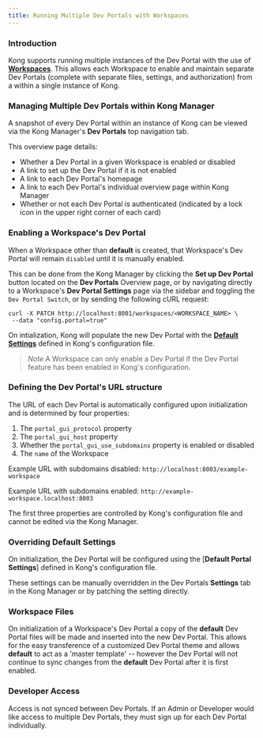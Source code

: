```yaml
---
title: Running Multiple Dev Portals with Workspaces
---
```


### Introduction

Kong supports running multiple instances of the Dev Portal with the use of 
[**Workspaces**](/enterprise/{{page.kong_version}}/admin-api/workspaces/reference). This allows each Workspace to enable
and maintain separate Dev Portals (complete with separate files, settings, and
authorization) from a within a single instance of Kong.

### Managing Multiple Dev Portals within Kong Manager

A snapshot of every Dev Portal within an instance of Kong can be viewed via
the Kong Manager's **Dev Portals** top navigation tab. 

This overview page details:

- Whether a Dev Portal in a given Workspace is enabled or disabled
- A link to set up the Dev Portal if it is not enabled 
- A link to each Dev Portal's homepage
- A link to each Dev Portal's individual overview page within Kong Manager
- Whether or not each Dev Portal is authenticated (indicated by a lock icon
in the upper right corner of each card)


### Enabling a Workspace's Dev Portal

When a Workspace other than **default** is created, that Workspace's Dev Portal
will remain `disabled` until it is manually enabled.

This can be done from the Kong Manager by clicking the **Set up Dev Portal**
button located on the **Dev Portals** Overview page, or by navigating directly
to a Workspace's **Dev Portal Settings** page via the sidebar and toggling the
`Dev Portal Switch`, or by sending the following cURL request:

```
curl -X PATCH http://localhost:8001/workspaces/<WORKSPACE_NAME> \
 --data "config.portal=true"
```

On intialization, Kong will populate the new Dev Portal with the [**Default Settings**](#defining-dev-portals-default-settings) defined in Kong's configuration file.

>*Note* A Workspace can only enable a Dev Portal if the Dev Portal feature has been enabled in Kong's configuration.


### Defining the Dev Portal's URL structure

The URL of each Dev Portal is automatically configured upon initialization and 
is determined by four properties:

1. The `portal_gui_protocol` property
2. The `portal_gui_host` property
3. Whether the `portal_gui_use_subdomains` property is enabled or disabled
4. The `name` of the Workspace

Example URL with subdomains disabled: `http://localhost:8003/example-workspace`

Example URL with subdomains enabled: `http://example-workspace.localhost:8003`

The first three properties are controlled by Kong's configuration file and
cannot be edited via the Kong Manager.

### Overriding Default Settings

On initialization, the Dev Portal will be configured using the [**Default Portal Settings**] defined in Kong's configuration file.

These settings can be manually overridden in the Dev Portals **Settings** tab
in the Kong Manager or by patching the setting directly.

### Workspace Files

On initialization of a Workspace's Dev Portal a copy of the **default** Dev Portal files will be made and inserted into the new Dev Portal. This allows for the easy transference of a customized Dev Portal theme and allows **default** to act as a 'master template' -- however the Dev Portal will not continue to sync changes from the **default** Dev Portal after it is first enabled. 

### Developer Access

Access is not synced between Dev Portals. If an Admin or Developer would like access to multiple Dev Portals, they must sign up for each Dev Portal individually. 
